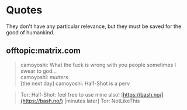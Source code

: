 # Quotes

They don't have any particular relevance, but they must be saved for the good of humankind.

## offtopic:matrix.com

> camoyoshi: What the fuck is wrong with you people sometimes I swear to god...  
> camoyoshi: *mutters*  
> [the next day] camoyoshi: Half-Shot is a perv

> Tor: Half-Shot: feel free to use mine also! [https://bash.no/](https://bash.no/)
> [minutes later] Tor: NotLikeThis
